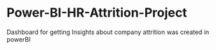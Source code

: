 # Power-BI-HR-Attrition-Project
Dashboard for getting Insights about company attrition was created in powerBI
